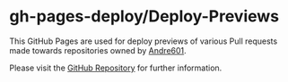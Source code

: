 # gh-pages-deploy/Deploy-Previews

This GitHub Pages are used for deploy previews of various Pull requests made towards repositories owned by [Andre601](https://github.com/Andre601).

Please visit the [GitHub Repository](https://github.com/gh-pages-deploy/Deploy-Previews) for further information.
